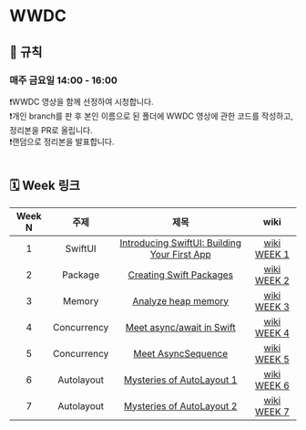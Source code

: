 # WWDC 
## 🚫 규칙
### 매주 금요일 14:00 - 16:00
❗️WWDC 영상을 함께 선정하여 시청합니다. <br>
❗️개인 branch를 판 후 본인 이름으로 된 폴더에 WWDC 영상에 관한 코드를 작성하고, 정리본을 PR로 올립니다. <br>
❗️랜덤으로 정리본을 발표합니다. <br>
<br>


## 🗓️ Week 링크
|Week N | 주제  | 제목 | wiki |
|:--:|:--:|:--:|:--:|
| 1 | SwiftUI| [Introducing SwiftUI: Building Your First App](https://developer.apple.com/videos/play/wwdc2019/204/)| [wiki WEEK 1](https://github.com/TodayStudy-iOS/WWDC/wiki/%F0%9F%92%9C-%5BWEEK-1%5D-Introducing-SwiftUI:-Building-Your-First-App-%E2%80%90-20241223) |
| 2 | Package | [Creating Swift Packages](https://developer.apple.com/videos/play/wwdc2019/410) | [wiki WEEK 2](https://github.com/TodayStudy-Developers/iOS_WWDC/wiki/%F0%9F%92%9C-%5BWEEK-2%5D--Creating-Swift-Packages-%E2%80%90-20250103) |
| 3 | Memory | [Analyze heap memory](https://developer.apple.com/videos/play/wwdc2024/10173) | [wiki WEEK 3](https://github.com/TodayStudy-Developers/iOS_WWDC/wiki/%F0%9F%92%9C-%5BWEEK-3%5D-Analyze-heap-memory-%E2%80%90-20250109) |
| 4 | Concurrency | [Meet async/await in Swift](https://developer.apple.com/kr/videos/play/wwdc2021/10132/) | [wiki WEEK 4](https://github.com/TodayStudy-Developers/iOS_WWDC/wiki/%F0%9F%92%9C-%5BWEEK-4%5D-Meet-async-await-in-Swift-%E2%80%90-20250124) |
| 5 | Concurrency | [Meet AsyncSequence](https://developer.apple.com/videos/play/wwdc2021/10058) | [wiki WEEK 5](https://github.com/TodayStudy-Developers/iOS_WWDC/wiki/%F0%9F%92%9C-%5BWEEK-5%5D-Meet-AsyncSequence-%E2%80%90-20250207) |
| 6 | Autolayout | [Mysteries of AutoLayout 1](https://www.youtube.com/watch?v=Qh0hydxLow4&pp=ygUSMjE4IHNkIGF1dG8gbGF5b3V0) | [wiki WEEK 6]() |
| 7 | Autolayout | [Mysteries of AutoLayout 2](https://www.youtube.com/watch?v=4W2ZwzErQKk&pp=ygUfbXlzdGVyaW91cyBvZiBhdXRvbGF5b3V0IHBhcnQgMg%3D%3D) | [wiki WEEK 7]() |

<br>
